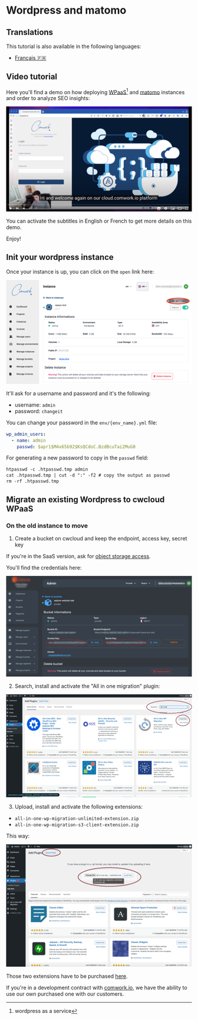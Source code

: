 # Wordpress and matomo

## Translations

This tutorial is also available in the following languages:
* [Français 🇫🇷](./translations/fr/wpaas_matomo.md)

## Video tutorial

Here you'll find a demo on how deploying [WPaaS](../wpaas.md)[^1] and [matomo](../matomo.md) instances and order to analyze SEO insights:

[![demo_wordpress_matomo](../img/demo_wordpress_matomo.png)](https://youtu.be/klVgXyELu10)

You can activate the subtitles in English or French to get more details on this demo. 

Enjoy!

[^1]: wordpress as a service

## Init your wordpress instance

Once your instance is up, you can click on the `open` link here:

![instance_open_link](../img/instance_open_link.png)

It'll ask for a username and password and it's the following:

* username: `admin`
* password: `changeit`

You can change your password in the `env/{env_name}.yml` file:

```yaml
wp_admin_users:
  - name: admin
    passwd: $apr1$M4x65b92$KsQCdoC.BzdBcuTai2MuG0
```

For generating a new password to copy in the `passwd` field:

```shell
htpasswd -c .htpasswd.tmp admin
cat .htpasswd.tmp | cut -d ":" -f2 # copy the output as passwd
rm -rf .htpasswd.tmp
```

## Migrate an existing Wordpress to cwcloud WPaaS

### On the old instance to move

1. Create a bucket on cwcloud and keep the endpoint, access key, secret key

If you're in the SaaS version, ask for [object storage access](../storage.md).

You'll find the credentials here:

![wpaas-bucket](../img/wpaas-bucket.png)

2. Search, install and activate the "All in one migration" plugin:

![wpaas-all-in-one-plugin](../img/wpaas-all-in-one-plugin.png)

3. Upload, install and activate the following extensions:

* `all-in-one-wp-migration-unlimited-extension.zip`
* `all-in-one-wp-migration-s3-client-extension.zip`

This way:

![wpaas-all-in-one-exts](../img/wpaas-all-in-one-exts.png)

Those two extensions have to be purchased [here](https://servmask.com/).

If you're in a development contract with [comwork.io](https://www.comwork.io), we have the ability to use our own purchased one with our customers.

